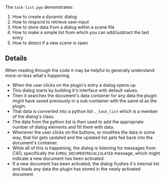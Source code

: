 The `task-list.pyp` demonstrates:

1. How to create a dynamic dialog
2. How to respond to retrieve user-input
3. How to store data from a dialog within a scene file
4. How to make a simple list from which you can add/subtract the last entry
5. How to detect if a new scene is open

## Details

When reading through the code it may be helpful to generally understand more-or-less what's happening.

* When the user clicks on the plugin's entry a dialog opens up.
* This dialog starts by building it's interface with default values.
* Then it searches the document's data container for any data the plugin might have saved previously in a sub-container
with the same id as the plugin.
* That data is converted into a python list `._task_list` which is a member of the dialog's class.
* The data from the python list is then used to add the appropriate number of dialog elements and fill them with data.
* Whenever the user clicks on the buttons, or modifies the data in some way, that list gets updated and the updated
list gets fed back into the document's container.
* While all of this is happening, the dialog is listening for messages from C4D, specifically
the `EVMSG_DOCUMENTRECALCULATED` message, which might indicate a new document has been activated.
* If a new document has been activated, the dialog flushes it's internal list and loads any data the plugin has stored
in the newly activated document.